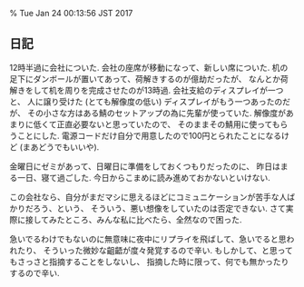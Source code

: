 % Tue Jan 24 00:13:56 JST 2017

## 日記

12時半過に会社についた.
会社の座席が移動になって、新しい席についた.
机の足下にダンボールが置いてあって、荷解きするのが億劫だったが、
なんとか荷解きをして机を周りを完成させたのが13時過.
会社支給のディスプレイが一つと、
人に譲り受けた (とても解像度の低い) ディスプレイがもう一つあったのだが、
その小さな方はある鯖のセットアップの為に先輩が使っていた.
解像度があまりに低くて正直必要ないと思っていたので、
そのままその鯖用に使ってもらうことにした.
電源コードだけ自分で用意したので100円とられたことになるけど
(まあどうでもいいや).

金曜日にゼミがあって、日曜日に準備をしておくつもりだったのに、
昨日はまる一日、寝て過ごした.
今日からこまめに読み進めておかないといけない.

この会社なら、自分がまだマシに思えるほどにコミュニケーションが苦手な人ばかりだろう、という、
そういう、悪い想像をしていたのは否定できない.
さて実際に接してみたところ、みんな私に比べたら、全然なので困った.

急いでるわけでもないのに無意味に夜中にリプライを飛ばして、急いでると思われたり、
そういった微妙な齟齬が度々発覚するので辛い.
もしかして、と思ってもさっさと指摘することをしないし、
指摘した時に限って、何でも無かったりするので辛い.

